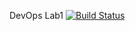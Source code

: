 DevOps Lab1
[![Build Status](https://travis-ci.org/khinezinthwe-yk/sem.svg?branch=master)](https://travis-ci.org/khinezinthwe-yk/sem)